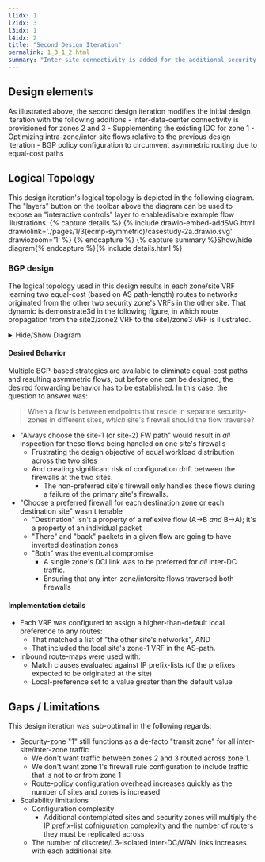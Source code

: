 ```yaml
---
l1idx: 1
l2idx: 3
l3idx: 1
l4idx: 2
title: "Second Design Iteration"
permalink: 1_3_1_2.html
summary: "Inter-site connectivity is added for the additional security zones.  Routing must be explicitly manipulated to maintain the de-facto transit-zone for all any inter-site+inter-zone traffic. "
---
```


## Design elements

As illustrated above, the second design iteration modifies the initial design iteration with the following additions
    - Inter-data-center connectivity is provisioned for zones 2 and 3
      - Supplementing the existing IDC for zone 1
      - Optimizing intra-zone/inter-site flows relative to the previous design iteration
    - BGP policy configuration to circumvent asymmetric routing due to equal-cost paths

## Logical Topology  
This design iteration's logical topology is depicted in the following diagram.  The "layers" button on the toolbar above the diagram can be used to expose an "interactive controls" layer to enable/disable example flow illustrations.
{% capture details %}
{% include drawio-embed-addSVG.html drawiolink='./pages/1/3(ecmp-symmetric)/casestudy-2a.drawio.svg' drawiozoom='1' %}
{% endcapture %}
{% capture summary %}Show/hide diagram{% endcapture %}{% include details.html %}

### BGP design

The logical topology used in this design results in each zone/site VRF learning two equal-cost (based on AS path-length) routes to networks originated from the other two security zone's VRFs in the other site.  That dynamic is demonstrate3d in the following figure, in which route propagation from the site2/zone2 VRF to the site1/zone3 VRF is illustrated.
<details markdown=block>
<summary markdown=span>Hide/Show Diagram</summary>
{% include drawio-embed-addSVG.html drawiolink='./pages/1/3(ecmp-symmetric)/casestudy-2b.drawio.svg' drawiozoom='1' %}
</details>

#### Desired Behavior

Multiple BGP-based strategies are available to eliminate equal-cost paths and resulting asymmetric flows, but before one can be designed, the desired forwarding behavior has to be established.  In this case, the question to answer was:

> When a flow is between endpoints that reside in separate security-zones in different sites, *which* site's firewall should the flow traverse?

- "Always choose the site-1 (or site-2) FW path" would result in *all* inspection for these flows being handled on one site's firewalls
  - Frustrating the design objective of equal workload distribution across the two sites
  - And creating significant risk of configuration drift between the firewalls at the two sites.
    - The non-preferred site's firewall only handles these flows during a failure of the primary site's firewalls.
- "Choose a preferred firewall for each destination zone or each destination site" wasn't tenable
  - "Destination" isn't a property of a reflexive flow (A->B *and* B->A); it's a property of an individual packet
  - "There" and "back" packets in a given flow are going to have inverted destination zones
  - "Both" was the eventual compromise
    - A single zone's DCI link was to be preferred for *all* inter-DC traffic.
    - Ensuring that any inter-zone/intersite flows traversed both firewalls

#### Implementation details
  - Each VRF was configured to assign a higher-than-default local preference to any routes:
    - That matched a list of "the other site's networks", AND
    - That included the local site's zone-1 VRF in the AS-path.
  - Inbound route-maps were used with:
    - Match clauses evaluated against IP prefix-lists (of the prefixes expected to be originated at the site) 
    - Local-preference set to a value greater than the default value


## Gaps / Limitations

This design iteration was sub-optimal in the following regards:

- Security-zone "1" still functions as a de-facto "transit zone" for all inter-site/inter-zone traffic
  - We don't want traffic between zones 2 and 3 routed across zone 1.
  - We don't want zone 1's firewall rule configuration to include traffic that is not to or from zone 1
  - Route-policy configuration overhead increases quickly as the number of sites and zones is increased
- Scalability limitations
  - Configuration complexity
    - Additional contemplated sites and security zones will multiply the IP prefix-list cofniguration complexity and the number of routers they must be replicated across
  - The number of discrete/L3-isolated inter-DC/WAN links increases with each additional site.
